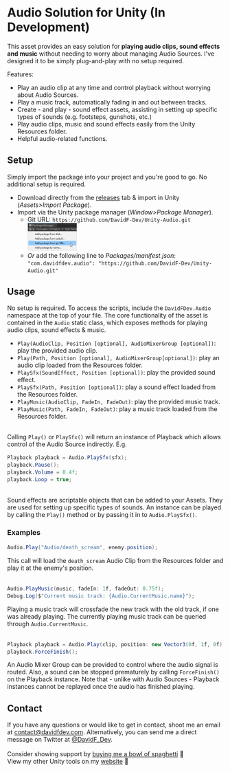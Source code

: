 # Audio Solution for Unity (In Development)
This asset provides an easy solution for **playing audio clips, sound effects and music** without needing to worry about managing Audio Sources. I've designed it to be simply plug-and-play with no setup required.

Features:
- Play an audio clip at any time and control playback without worrying about Audio Sources.
- Play a music track, automatically fading in and out between tracks.
- Create - and play - sound effect assets, assisting in setting up specific types of sounds (e.g. footsteps, gunshots, etc.)
- Play audio clips, music and sound effects easily from the Unity Resources folder.
- Helpful audio-related functions.

## Setup
Simply import the package into your project and you're good to go. No additional setup is required.
- Download directly from the [releases](https://github.com/DavidF-Dev/Unity-Audio/releases) tab & import in Unity (<i>Assets>Import Package</i>).
- Import via the Unity package manager (<i>Window>Package Manager</i>).
  - Git URL: ``https://github.com/DavidF-Dev/Unity-Audio.git``</br>
    <img src="/.github/install1.png" alt="Package manager install" width="25%"></src>
  - <i>Or</i> add the following line to <i>Packages/manifest.json</i>:</br>``"com.davidfdev.audio": "https://github.com/DavidF-Dev/Unity-Audio.git"``

## Usage
No setup is required. To access the scripts, include the ``DavidFDev.Audio`` namespace at the top of your file. The core functionality of the asset is contained in the ``Audio`` static class, which exposes methods for playing audio clips, sound effects & music.
- ``Play(AudioClip, Position [optional], AudioMixerGroup [optional])``: play the provided audio clip.
- ``Play(Path, Position [optional], AudioMixerGroup[optional])``: play an audio clip loaded from the Resources folder.
- ``PlaySfx(SoundEffect, Position [optional])``: play the provided sound effect.
- ``PlaySfx(Path, Position [optional])``: play a sound effect loaded from the Resources folder.
- ``PlayMusic(AudioClip, FadeIn, FadeOut)``: play the provided music track.
- ``PlayMusic(Path, FadeIn, FadeOut)``: play a music track loaded from the Resources folder.

</br>Calling ``Play()`` or ``PlaySfx()`` will return an instance of Playback which allows control of the Audio Source indirectly.
E.g.
```cs
Playback playback = Audio.PlaySfx(sfx);
playback.Pause();
playback.Volume = 0.4f;
playback.Loop = true;
```

</br>Sound effects are scriptable objects that can be added to your Assets. They are used for setting up specific types of sounds. An instance can be played by calling the ``Play()`` method or by passing it in to ``Audio.PlaySfx()``.

### Examples
```cs
Audio.Play("Audio/death_scream", enemy.position);
```
This call will load the `death_scream` Audio Clip from the Resources folder and play it at the enemy's position.
</br></br>
```cs
Audio.PlayMusic(music, fadeIn: 1f, fadeOut: 0.75f);
Debug.Log($"Current music track: {Audio.CurrentMusic.name}");
```
Playing a music track will crossfade the new track with the old track, if one was already playing. The currently playing music track can be queried through ``Audio.CurrentMusic``.
</br></br>
```cs
Playback playback = Audio.Play(clip, position: new Vector3(0f, 1f, 0f), output: output);
playback.ForceFinish();
```
An Audio Mixer Group can be provided to control where the audio signal is routed. Also, a sound can be stopped prematurely by calling ``ForceFinish()`` on the Playback instance. Note that - unlike with Audio Sources - Playback instances cannot be replayed once the audio has finished playing.

## Contact
If you have any questions or would like to get in contact, shoot me an email at contact@davidfdev.com. Alternatively, you can send me a direct message on Twitter at [@DavidF_Dev](https://twitter.com/DavidF_Dev).</br></br>
Consider showing support by [buying me a bowl of spaghetti](https://www.buymeacoffee.com/davidfdev) 🍝</br>
View my other Unity tools on my [website](https://www.davidfdev.com/tools) 🔨
